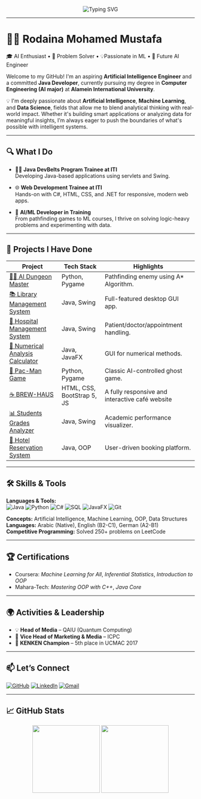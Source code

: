 <p align="center">
  <img src="https://readme-typing-svg.demolab.com?font=Fira+Code&weight=700&size=24&pause=1000&color=F76C6C&center=true&vCenter=true&width=1000&lines=Hi+I'm+Rodaina+Mohamed!;AI+Engineer+in+Progress+%F0%9F%94%96;Java+%7C+Python+%7C+ML+%7C+Problem+Solver+%F0%9F%9A%80;Welcome+to+My+GitHub+%F0%9F%8C%9F" alt="Typing SVG" />
</p>

---

# 👩‍💻 Rodaina Mohamed Mustafa

🎓 AI Enthusiast • 🧠 Problem Solver • 💡Passionate in ML  • 🚀 Future AI Engineer

Welcome to my GitHub! I'm an aspiring **Artificial Intelligence Engineer** and a committed **Java Developer**, currently pursuing my degree in **Computer Engineering (AI major)** at **Alamein International University**.

💡 I'm deeply passionate about **Artificial Intelligence**, **Machine Learning**, and **Data Science**, fields that allow me to blend analytical thinking with real-world impact. Whether it's building smart applications or analyzing data for meaningful insights, I’m always eager to push the boundaries of what's possible with intelligent systems.

---

## 🔍 What I Do

- 👩‍💻 **Java DevBelts Program Trainee at ITI**  
  Developing Java-based applications using servlets and Swing.

- 🌐 **Web Development Trainee at ITI**  
  Hands-on with C#, HTML, CSS, and .NET for responsive, modern web apps.

- 🧠 **AI/ML Developer in Training**  
  From pathfinding games to ML courses, I thrive on solving logic-heavy problems and experimenting with data.

---

## 🚀 Projects I Have Done

| Project | Tech Stack | Highlights |
|---------|------------|------------|
| [🧙‍♀️ AI Dungeon Master](https://github.com/Rodyyyyy/AI-Dungeon-Master) | Python, Pygame | Pathfinding enemy using A* Algorithm. |
| [📚 Library Management System](https://github.com/Rodyyyyy/Library-Management-System) | Java, Swing | Full-featured desktop GUI app. |
| [🏥 Hospital Management System](https://github.com/Rodyyyyy/Hospital-Management-System) | Java, Swing | Patient/doctor/appointment handling. |
| [📐 Numerical Analysis Calculator](https://github.com/Rodyyyyy/Numerical-Analysis-Calculator-) | Java, JavaFX | GUI for numerical methods. |
| [👻 Pac-Man Game](https://github.com/Rodyyyyy/PacMan) | Python, Pygame | Classic AI-controlled ghost game. |
| [☕ BREW-HAUS](https://github.com/Rodyyyyy/BREW-HAUS) |HTML, CSS, BootStrap 5, JS | A fully responsive and interactive café website  |
| [📊 Students Grades Analyzer](https://github.com/Rodyyyyy/Students-Grades-Analyzer) | Java, Swing | Academic performance visualizer. |
| [🏨 Hotel Reservation System](https://github.com/Rodyyyyy/Hotel-Reservation-System) | Java, OOP | User-driven booking platform. |

---

## 🛠️ Skills & Tools

**Languages & Tools:**  
![Java](https://img.shields.io/badge/Java-ED8B00?style=flat&logo=java&logoColor=white)
![Python](https://img.shields.io/badge/Python-3776AB?style=flat&logo=python&logoColor=white)
![C#](https://img.shields.io/badge/C%23-239120?style=flat&logo=c-sharp&logoColor=white)
![SQL](https://img.shields.io/badge/SQL-4479A1?style=flat&logo=postgresql&logoColor=white)
![JavaFX](https://img.shields.io/badge/JavaFX-2C2255?style=flat&logo=java&logoColor=white)
![Git](https://img.shields.io/badge/Git-F05032?style=flat&logo=git&logoColor=white)

**Concepts:** Artificial Intelligence, Machine Learning, OOP, Data Structures  
**Languages:** Arabic (Native), English (B2-C1), German (A2-B1)  
**Competitive Programming:** Solved 250+ problems on LeetCode

---

## 🏆 Certifications

- Coursera: *Machine Learning for All*, *Inferential Statistics*, *Introduction to OOP*  
- Mahara-Tech: *Mastering OOP with C++*, *Java Core*

---

## 🌍 Activities & Leadership

- 💡 **Head of Media** – QAIU (Quantum Computing)  
- 🎯 **Vice Head of Marketing & Media** – ICPC  
- 🧩 **KENKEN Champion** – 5th place in UCMAC 2017  

---

## 📫 Let’s Connect

[![GitHub](https://img.shields.io/badge/GitHub-100000?style=for-the-badge&logo=github&logoColor=white)](https://github.com/Rodyyyyy)
[![LinkedIn](https://img.shields.io/badge/LinkedIn-0077B5?style=for-the-badge&logo=linkedin&logoColor=white)](https://www.linkedin.com/in/rodaina-mohamed-746714268)
[![Gmail](https://img.shields.io/badge/Gmail-D14836?style=for-the-badge&logo=gmail&logoColor=white)](mailto:rodainamohamed2005@gmail.com)

---

## 📈 GitHub Stats

<p align="center">
  <img src="https://github-readme-stats.vercel.app/api?username=Rodyyyyy&show_icons=true&theme=tokyonight&hide_border=true" height="180" />
  <img src="https://github-readme-stats.vercel.app/api/top-langs/?username=Rodyyyyy&layout=compact&theme=tokyonight&hide_border=true" height="180" />
</p>
